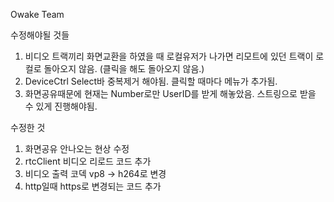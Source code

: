 Owake Team

수정해야될 것들

1. 비디오 트랙끼리 화면교환을 하였을 때 로컬유저가 나가면 리모트에 있던 트랙이 로컬로 돌아오지 않음. (클릭을 해도 돌아오지 않음.)
2. DeviceCtrl Select바 중복제거 해야됨. 클릭할 때마다 메뉴가 추가됨.
3. 화면공유때문에 현재는 Number로만 UserID를 받게 해놓았음. 스트링으로 받을 수 있게 진행해야됨.

수정한 것

1. 화면공유 안나오는 현상 수정
2. rtcClient 비디오 리로드 코드 추가
3. 비디오 출력 코덱 vp8 -> h264로 변경
4. http일때 https로 변경되는 코드 추가
